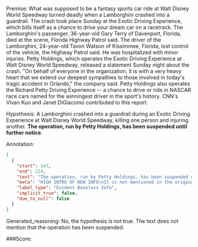 
Premise:
What was supposed to be a fantasy sports car ride at Walt Disney World Speedway turned deadly when a Lamborghini crashed into a guardrail. The crash took place Sunday at the Exotic Driving Experience, which bills itself as a chance to drive your dream car on a racetrack. The Lamborghini's passenger, 36-year-old Gary Terry of Davenport, Florida, died at the scene, Florida Highway Patrol said. The driver of the Lamborghini, 24-year-old Tavon Watson of Kissimmee, Florida, lost control of the vehicle, the Highway Patrol said. He was hospitalized with minor injuries. Petty Holdings, which operates the Exotic Driving Experience at Walt Disney World Speedway, released a statement Sunday night about the crash. "On behalf of everyone in the organization, it is with a very heavy heart that we extend our deepest sympathies to those involved in today's tragic accident in Orlando," the company said. Petty Holdings also operates the Richard Petty Driving Experience -- a chance to drive or ride in NASCAR race cars named for the winningest driver in the sport's history. CNN's Vivan Kuo and Janet DiGiacomo contributed to this report.


Hypothesis:
A Lamborghini crashed into a guardrail during an Exotic Driving Experience at Walt Disney World Speedway, killing one person and injuring another. **The operation, run by Petty Holdings, has been suspended until further notice**.

Annotation:
```json
[
  {
    "start": 147,
    "end": 224,
    "text": "The operation, run by Petty Holdings, has been suspended until further notice",
    "meta": "HIGH INTRO OF NEW INFO\nIt is not mentioned in the original source that the operation, run by Petty Holdings, has been suspended until further notice.",
    "label_type": "Evident Baseless Info",
    "implicit_true": false,
    "due_to_null": false
  }
]
```

Generated_reasoning:
No, the hypothesis is not true. The text does not mention that the operation has been suspended.

###Score:
